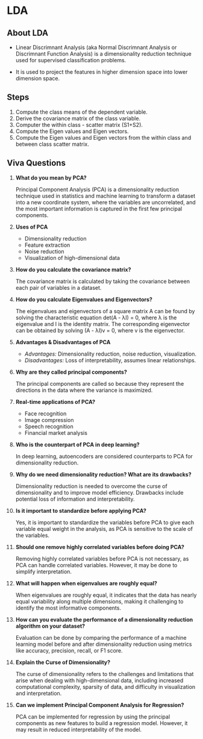 # LDA

## About LDA

- Linear Discrimnant Analysis (aka Normal Discrimnant Analysis or Discrimnant Function Analysis) is a
dimensionality reduction technique used for supervised classification problems.

- It is used to project the features in higher dimension space into lower dimension space.

## Steps

1. Compute the class means of the dependent variable.
2. Derive the covariance matrix of the class variable.
3. Computer the within class - scatter matrix (S1+S2).
4. Compute the Eigen values and Eigen vectors.
5. Compute the Eigen values and Eigen vectors from the within
class and between class scatter matrix.

## Viva Questions

1) **What do you mean by PCA?**

   Principal Component Analysis (PCA) is a dimensionality reduction technique used in statistics and machine learning to transform a dataset into a new coordinate system, where the variables are uncorrelated, and the most important information is captured in the first few principal components.

2) **Uses of PCA**

   - Dimensionality reduction
   - Feature extraction
   - Noise reduction
   - Visualization of high-dimensional data

3) **How do you calculate the covariance matrix?**

   The covariance matrix is calculated by taking the covariance between each pair of variables in a dataset.

4) **How do you calculate Eigenvalues and Eigenvectors?**

   The eigenvalues and eigenvectors of a square matrix A can be found by solving the characteristic equation det(A - λI) = 0, where λ is the eigenvalue and I is the identity matrix. The corresponding eigenvector can be obtained by solving (A - λI)v = 0, where v is the eigenvector.

5) **Advantages & Disadvantages of PCA**

   - *Advantages:* Dimensionality reduction, noise reduction, visualization.
   - *Disadvantages:* Loss of interpretability, assumes linear relationships.

6) **Why are they called principal components?**

   The principal components are called so because they represent the directions in the data where the variance is maximized.

7) **Real-time applications of PCA?**

   - Face recognition
   - Image compression
   - Speech recognition
   - Financial market analysis

8) **Who is the counterpart of PCA in deep learning?**

   In deep learning, autoencoders are considered counterparts to PCA for dimensionality reduction.

9) **Why do we need dimensionality reduction? What are its drawbacks?**

   Dimensionality reduction is needed to overcome the curse of dimensionality and to improve model efficiency. Drawbacks include potential loss of information and interpretability.

10) **Is it important to standardize before applying PCA?**

    Yes, it is important to standardize the variables before PCA to give each variable equal weight in the analysis, as PCA is sensitive to the scale of the variables.

11) **Should one remove highly correlated variables before doing PCA?**

    Removing highly correlated variables before PCA is not necessary, as PCA can handle correlated variables. However, it may be done to simplify interpretation.

12) **What will happen when eigenvalues are roughly equal?**

    When eigenvalues are roughly equal, it indicates that the data has nearly equal variability along multiple dimensions, making it challenging to identify the most informative components.

13) **How can you evaluate the performance of a dimensionality reduction algorithm on your dataset?**

    Evaluation can be done by comparing the performance of a machine learning model before and after dimensionality reduction using metrics like accuracy, precision, recall, or F1 score.

14) **Explain the Curse of Dimensionality?**

    The curse of dimensionality refers to the challenges and limitations that arise when dealing with high-dimensional data, including increased computational complexity, sparsity of data, and difficulty in visualization and interpretation.

15) **Can we implement Principal Component Analysis for Regression?**

    PCA can be implemented for regression by using the principal components as new features to build a regression model. However, it may result in reduced interpretability of the model.
